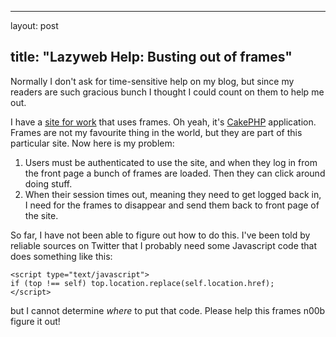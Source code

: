 <hr />

<p>layout: post</p>

<h2>title: "Lazyweb Help: Busting out of frames"</h2>

<p>Normally I don't ask for time-sensitive help on my blog, but since my readers are such gracious bunch I thought I could count on them to help me out.</p>

<p>
I have a <a href='http://www.agatedepot.com'>site for work</a> that uses frames.  Oh yeah, it's <a href='http://www.cakephp.org'>CakePHP</a> application.  Frames are not my favourite thing in the world, but they are part of this particular site.  Now here is my problem:
<ol>
<li>Users must be authenticated to use the site, and when they log in from the front page a bunch of frames are loaded.  Then they can click around doing stuff.</li>
<li>When their session times out, meaning they need to get logged back in, I need for the frames to disappear and send them back to front page of the site.</li>
</ol>
</p>

<p>
So far, I have not been able to figure out how to do this.  I've been told by reliable sources on Twitter that I probably need some Javascript code that does something like this:

~~~
<script type="text/javascript"> 
if (top !== self) top.location.replace(self.location.href); 
</script>
~~~

but I cannot determine *where* to put that code.  Please help this frames n00b figure it out!
</p>
